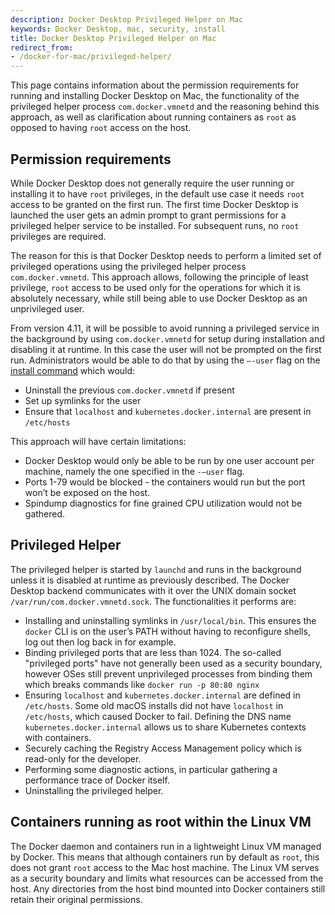 ```yaml
---
description: Docker Desktop Privileged Helper on Mac
keywords: Docker Desktop, mac, security, install
title: Docker Desktop Privileged Helper on Mac
redirect_from:
- /docker-for-mac/privileged-helper/
---
```


This page contains information about the permission requirements for running and installing Docker Desktop on Mac, the functionality of the privileged helper process `com.docker.vmnetd` and the reasoning behind this approach, as well as clarification about running containers as `root` as opposed to having `root` access on the host.

## Permission requirements

While Docker Desktop does not generally require the user running or installing it to have `root` privileges, in the default use case it needs `root` access to be granted on the first run. The first time Docker Desktop is launched the user gets an admin prompt to grant permissions for a privileged helper service to be installed. For subsequent runs, no `root` privileges are required. 

The reason for this is that Docker Desktop needs to perform a limited set of privileged operations using the privileged helper process `com.docker.vmnetd`. This approach allows, following the principle of least privilege, `root` access to be used only for the operations for which it is absolutely necessary, while still being able to use Docker Desktop as an unprivileged user.

From version 4.11, it will be possible to avoid running a privileged service in the background by using `com.docker.vmnetd` for setup during installation and disabling it at runtime. In this case the user will not be prompted on the first run. Administrators would be able to do that by using the `–-user` flag on the [install command](../install/mac-install.md#install-from-the-command-line) which would:
- Uninstall the previous `com.docker.vmnetd` if present
- Set up symlinks for the user
- Ensure that `localhost` and `kubernetes.docker.internal` are present in `/etc/hosts`

This approach will have certain limitations:
- Docker Desktop would only be able to be run by one user account per machine, namely the one specified in the `-–user` flag.
- Ports 1-79 would be blocked - the containers would run but the port won’t be exposed on the host.
- Spindump diagnostics for fine grained CPU utilization would not be gathered.

## Privileged Helper

The privileged helper is started by `launchd` and runs in the background unless it is disabled at runtime as previously described. The Docker Desktop backend communicates with it over the UNIX domain socket `/var/run/com.docker.vmnetd.sock`. The functionalities it performs are: 
- Installing and uninstalling symlinks in `/usr/local/bin`. This ensures the `docker` CLI is on the user’s PATH without having to reconfigure shells, log out then log back in for example.
- Binding privileged ports that are less than 1024. The so-called "privileged ports" have not generally been used as a security boundary, however OSes still prevent unprivileged processes from binding them which breaks commands like `docker run -p 80:80 nginx`
- Ensuring `localhost` and `kubernetes.docker.internal` are defined in `/etc/hosts`. Some old macOS installs did not have `localhost` in `/etc/hosts`, which caused Docker to fail. Defining the DNS name `kubernetes.docker.internal` allows us to share Kubernetes contexts with containers.
- Securely caching the Registry Access Management policy which is read-only for the developer.
- Performing some diagnostic actions, in particular gathering a performance trace of Docker itself.
- Uninstalling the privileged helper.

## Containers running as root within the Linux VM

The Docker daemon and containers run in a lightweight Linux VM managed by Docker. This means that although containers run by default as `root`, this does not grant `root` access to the Mac host machine. The Linux VM serves as a security boundary and limits what resources can be accessed from the host. Any directories from the host bind mounted into Docker containers still retain their original permissions.


